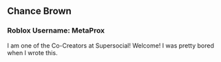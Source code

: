  
## Chance Brown


### Roblox Username: MetaProx


I am one of the Co-Creators at Supersocial! Welcome! I was pretty bored when I wrote this.
